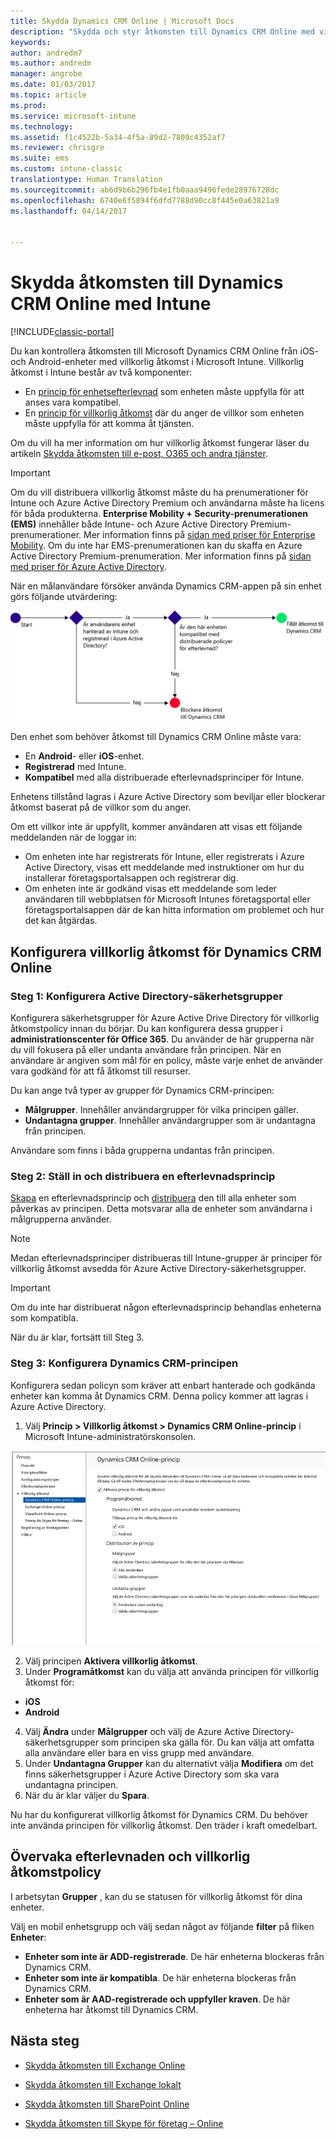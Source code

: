 ```yaml
---
title: Skydda Dynamics CRM Online | Microsoft Docs
description: "Skydda och styr åtkomsten till Dynamics CRM Online med villkorlig åtkomst."
keywords: 
author: andredm7
ms.author: andredm
manager: angrobe
ms.date: 01/03/2017
ms.topic: article
ms.prod: 
ms.service: microsoft-intune
ms.technology: 
ms.assetid: f1c4522b-5a34-4f5a-89d2-7809c4352af7
ms.reviewer: chrisgre
ms.suite: ems
ms.custom: intune-classic
translationtype: Human Translation
ms.sourcegitcommit: ab6d9b6b296fb4e1fb0aaa9496fede28976728dc
ms.openlocfilehash: 6740e6f5894f6dfd7788d90cc8f445e0a63821a9
ms.lasthandoff: 04/14/2017


---
```


# <a name="protect-access-to-dynamics-crm-online-with-intune"></a>Skydda åtkomsten till Dynamics CRM Online med Intune

[!INCLUDE[classic-portal](../includes/classic-portal.md)]

Du kan kontrollera åtkomsten till Microsoft Dynamics CRM Online från iOS- och Android-enheter med villkorlig åtkomst i Microsoft Intune.  Villkorlig åtkomst i Intune består av två komponenter:
* En [princip för enhetsefterlevnad](introduction-to-device-compliance-policies-in-microsoft-intune.md) som enheten måste uppfylla för att anses vara kompatibel.
* En [princip för villkorlig åtkomst](restrict-access-to-email-and-o365-services-with-microsoft-intune.md) där du anger de villkor som enheten måste uppfylla för att komma åt tjänsten.

Om du vill ha mer information om hur villkorlig åtkomst fungerar läser du artikeln [Skydda åtkomsten till e-post, O365 och andra tjänster](restrict-access-to-email-and-o365-services-with-microsoft-intune.md).

> [!IMPORTANT]
> Om du vill distribuera villkorlig åtkomst måste du ha prenumerationer för Intune och Azure Active Directory Premium och användarna måste ha licens för båda produkterna. **Enterprise Mobility + Security-prenumerationen (EMS)** innehåller både Intune- och Azure Active Directory Premium-prenumerationer. Mer information finns på [sidan med priser för Enterprise Mobility](https://www.microsoft.com/cloud-platform/enterprise-mobility-pricing). Om du inte har EMS-prenumerationen kan du skaffa en Azure Active Directory Premium-prenumeration. Mer information finns på [sidan med priser för Azure Active Directory](https://azure.microsoft.com/pricing/details/active-directory/).

När en målanvändare försöker använda Dynamics CRM-appen på sin enhet görs följande utvärdering:

![Ett diagram som visar de beslutspunkter som används för att avgöra om en enhet ska beviljas åtkomst till en tjänst eller om den ska blockeras](../media/mdm-ca-dynamics-crm-flow-diagram.png)

Den enhet som behöver åtkomst till Dynamics CRM Online måste vara:
* En **Android**- eller **iOS**-enhet.
* **Registrerad** med Intune.
* **Kompatibel** med alla distribuerade efterlevnadsprinciper för Intune.

Enhetens tillstånd lagras i Azure Active Directory som beviljar eller blockerar åtkomst baserat på de villkor som du anger.

Om ett villkor inte är uppfyllt, kommer användaren att visas ett följande meddelanden när de loggar in:
* Om enheten inte har registrerats för Intune, eller registrerats i Azure Active Directory, visas ett meddelande med instruktioner om hur du installerar företagsportalsappen och registrerar dig.
* Om enheten inte är godkänd visas ett meddelande som leder användaren till webbplatsen för Microsoft Intunes företagsportal eller företagsportalsappen där de kan hitta information om problemet och hur det kan åtgärdas.

## <a name="configure-conditional-access-for-dynamics-crm-online"></a>Konfigurera villkorlig åtkomst för Dynamics CRM Online  
### <a name="step-1-configure-active-directory-security-groups"></a>Steg 1: Konfigurera Active Directory-säkerhetsgrupper

Konfigurera säkerhetsgrupper för Azure Active Drive Directory för villkorlig åtkomstpolicy innan du börjar. Du kan konfigurera dessa grupper i **administrationscenter för Office 365**. Du använder de här grupperna när du vill fokusera på eller undanta användare från principen. När en användare är angiven som mål för en policy, måste varje enhet de använder vara godkänd för att få åtkomst till resurser.

Du kan ange två typer av grupper för Dynamics CRM-principen:
* **Målgrupper**. Innehåller användargrupper för vilka principen gäller.
* **Undantagna grupper**. Innehåller användargrupper som är undantagna från principen.

Användare som finns i båda grupperna undantas från principen.

### <a name="step-2-configure-and-deploy-a-compliance-policy"></a>Steg 2: Ställ in och distribuera en efterlevnadsprincip
[Skapa](create-a-device-compliance-policy-in-microsoft-intune.md) en efterlevnadsprincip och [distribuera](deploy-and-monitor-a-device-compliance-policy-in-microsoft-intune.md) den till alla enheter som påverkas av principen. Detta motsvarar alla de enheter som användarna i målgrupperna använder.

> [!NOTE]
> Medan efterlevnadsprinciper distribueras till Intune-grupper är principer för villkorlig åtkomst avsedda för Azure Active Directory-säkerhetsgrupper.

> [!IMPORTANT]
> Om du inte har distribuerat någon efterlevnadsprincip behandlas enheterna som kompatibla.

När du är klar, fortsätt till Steg 3.
### <a name="step-3-configure-the-dynamics-crm-policy"></a>Steg 3: Konfigurera Dynamics CRM-principen
Konfigurera sedan policyn som kräver att enbart hanterade och godkända enheter kan komma åt Dynamics CRM. Denna policy kommer att lagras i Azure Active Directory.

1.  Välj **Princip > Villkorlig åtkomst > Dynamics CRM Online-princip** i Microsoft Intune-administratörskonsolen.

  ![Skärmbild av sidan för principer för villkorlig åtkomst för Dynamics CRM Online](../media/mdm-ca-dynamics-crm-policy-configuration.png)

2.  Välj principen **Aktivera villkorlig åtkomst**.
3.  Under **Programåtkomst** kan du välja att använda principen för villkorlig åtkomst för:
  * **iOS**
  * **Android**
4.  Välj **Ändra** under **Målgrupper** och välj de Azure Active Directory-säkerhetsgrupper som principen ska gälla för. Du kan välja att omfatta alla användare eller bara en viss grupp med användare.
5.    Under **Undantagna Grupper** kan du alternativt välja **Modifiera** om det finns säkerhetsgrupper i Azure Active Directory som ska vara undantagna principen.
6.    När du är klar väljer du **Spara**.

Nu har du konfigurerat villkorlig åtkomst för Dynamics CRM. Du behöver inte använda principen för villkorlig åtkomst. Den träder i kraft omedelbart.
##  <a name="monitor-the-compliance-and-conditional-access-policies"></a>Övervaka efterlevnaden och villkorlig åtkomstpolicy

I arbetsytan **Grupper** , kan du se statusen för villkorlig åtkomst för dina enheter.

Välj en mobil enhetsgrupp och välj sedan något av följande **filter** på fliken **Enheter**:
* **Enheter som inte är ADD-registrerade**. De här enheterna blockeras från Dynamics CRM.
* **Enheter som inte är kompatibla**. De här enheterna blockeras från Dynamics CRM.
* **Enheter som är AAD-registrerade och uppfyller kraven**. De här enheterna har åtkomst till Dynamics CRM.

##  <a name="next-steps"></a>Nästa steg
* [Skydda åtkomsten till Exchange Online](restrict-access-to-exchange-online-with-microsoft-intune.md)

* [Skydda åtkomsten till Exchange lokalt](restrict-access-to-exchange-onpremises-with-microsoft-intune.md)
* [Skydda åtkomsten till SharePoint Online](restrict-access-to-sharepoint-online-with-microsoft-intune.md)

* [Skydda åtkomsten till Skype för företag – Online](restrict-access-to-skype-for-business-online-with-microsoft-intune.md)

